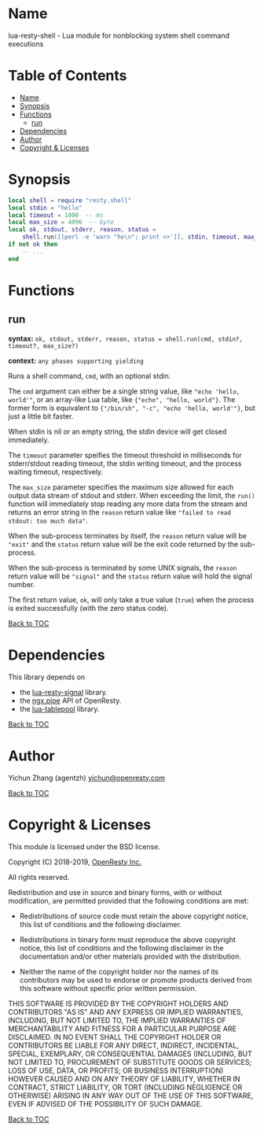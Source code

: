 Name
====

lua-resty-shell - Lua module for nonblocking system shell command executions

Table of Contents
=================

* [Name](#name)
* [Synopsis](#synopsis)
* [Functions](#functions)
    * [run](#run)
* [Dependencies](#dependencies)
* [Author](#author)
* [Copyright & Licenses](#copyright--licenses)

Synopsis
========

```lua
local shell = require "resty.shell"
local stdin = "hello"
local timeout = 1000  -- ms
local max_size = 4096  -- byte
local ok, stdout, stderr, reason, status =
    shell.run([[perl -e 'warn "he\n"; print <>']], stdin, timeout, max_size)
if not ok then
    -- ...
end
```

Functions
=========

run
---

**syntax:** `ok, stdout, stderr, reason, status = shell.run(cmd, stdin?, timeout?, max_size?)`

**context:** `any phases supporting yielding`

Runs a shell command, `cmd`, with an optional stdin.

The `cmd` argument can either be a single string value, like `"echo 'hello, world'"`,
or an array-like Lua table, like `{"echo", "hello, world"}`. The former form is
equivalent to `{"/bin/sh", "-c", "echo 'hello, world'"}`, but just a little bit
faster.

When stdin is nil or an empty string, the stdin device will get closed immediately.

The `timeout` parameter speifies the timeout threshold in milliseconds for stderr/stdout reading timeout,
the stdin writing timeout, and the process waiting timeout, respectively.

The `max_size` parameter specifies the maximum size allowed for each output data stream of
stdout and stderr. When exceeding the limit, the `run()` function will immediately
stop reading any more data from the stream and returns an error string in the `reason` return
value like `"failed to read stdout: too much data"`.

When the sub-process terminates by itself, the `reason` return value will be `"exit"`
and the `status` return value will be the exit code returned by the sub-process.

When the sub-process is terminated by some UNIX signals, the `reason` return value
will be `"signal"` and the `status` return value will hold the signal number.

The first return value, `ok`, will only take a true value (`true`) when the process
is exited successfully (with the zero status code).

[Back to TOC](#table-of-contents)

Dependencies
============

This library depends on

* the [lua-resty-signal](https://github.com/openresty/lua-resty-signal) library.
* the [ngx.pipe](https://github.com/openresty/lua-resty-core/blob/master/lib/ngx/pipe.md#readme)
API of OpenResty.
* the [lua-tablepool](https://github.com/openresty/lua-tablepool) library.

[Back to TOC](#table-of-contents)

Author
======

Yichun Zhang (agentzh) <yichun@openresty.com>

[Back to TOC](#table-of-contents)

Copyright & Licenses
====================

This module is licensed under the BSD license.

Copyright (C) 2018-2019, [OpenResty Inc.](https://openresty.com)

All rights reserved.

Redistribution and use in source and binary forms, with or without modification, are permitted provided that the following conditions are met:

* Redistributions of source code must retain the above copyright notice, this list of conditions and the following disclaimer.

* Redistributions in binary form must reproduce the above copyright notice, this list of conditions and the following disclaimer in the documentation and/or other materials provided with the distribution.

* Neither the name of the copyright holder nor the names of its contributors may be used to endorse or promote products derived from this software without specific prior written permission.

THIS SOFTWARE IS PROVIDED BY THE COPYRIGHT HOLDERS AND CONTRIBUTORS "AS IS" AND ANY EXPRESS OR IMPLIED WARRANTIES, INCLUDING, BUT NOT LIMITED TO, THE IMPLIED WARRANTIES OF MERCHANTABILITY AND FITNESS FOR A PARTICULAR PURPOSE ARE DISCLAIMED. IN NO EVENT SHALL THE COPYRIGHT HOLDER OR CONTRIBUTORS BE LIABLE FOR ANY DIRECT, INDIRECT, INCIDENTAL, SPECIAL, EXEMPLARY, OR CONSEQUENTIAL DAMAGES (INCLUDING, BUT NOT LIMITED TO, PROCUREMENT OF SUBSTITUTE GOODS OR SERVICES; LOSS OF USE, DATA, OR PROFITS; OR BUSINESS INTERRUPTION) HOWEVER CAUSED AND ON ANY THEORY OF LIABILITY, WHETHER IN CONTRACT, STRICT LIABILITY, OR TORT (INCLUDING NEGLIGENCE OR OTHERWISE) ARISING IN ANY WAY OUT OF THE USE OF THIS SOFTWARE, EVEN IF ADVISED OF THE POSSIBILITY OF SUCH DAMAGE.

[Back to TOC](#table-of-contents)

